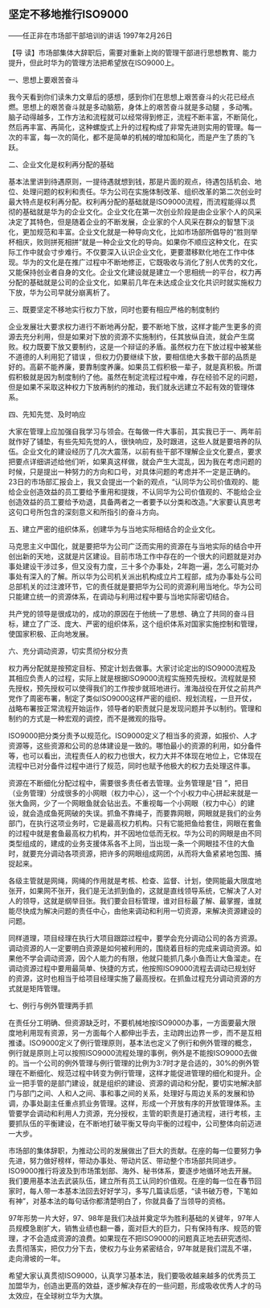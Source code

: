 ## 坚定不移地推行ISO9000

——任正非在市场部干部培训的讲话
1997年2月26日



【导  读】市场部集体大辞职后，需要对重新上岗的管理干部进行思想教育、能力提升，但此时华为的管理方法把希望放在ISO9000上。



一、思想上要艰苦奋斗

我今天看到你们读朱力文章后的感想，感到你们在思想上艰苦奋斗的火花已经点燃。思想上的艰苦奋斗就是多动脑筋，身体上的艰苦奋斗就是多动腿 ，多动嘴。脑子动得越多，工作方法和流程就可以经常得到修正，流程不断丰富，不断简化，然后再丰富、再简化，这种螺旋式上升的过程构成了非常先进则实用的管理。每一次的丰富，每一次的简化，都不是简单的机械的增加和简化，而是产生了质的飞跃。

二、企业文化是权利再分配的基础

基本法里讲到待遇原则，一提待遇就想到钱，那是片面的观点，待遇包括机会、地位、处理问题的权利和责任。华为公司在实施体制改革、组织改革的第二次创业时最大特点是权利再分配。权利再分配的基础就是ISO9000流程，而流程能得以贯彻的基础就是华为的企业文化。企业文化在第一次创业阶段是由企业家个人的风采决定了其特色，但是随着企业的不断发展，企业家的个人风采在群众的智慧下淡化，更加规范和丰富。企业文化就是一种导向文化，比如市场部所倡导的“胜则举杯相庆，败则拼死相拼”就是一种企业文化的导向。如果你不顺应这种文化，在实际工作中就会寸步难行。不仅要深入认识企业文化，更要潜移默化地在工作中体现。华为的文化是在推广过程中不断地修正，它既吸收与消化了别人优秀的文化，又能保持创业者自身的文化。企业文化建设就是建立一个思相统一的平台，权力再分配的基础就是公司的企业文化，如果前几年在未达成企业文化共识时就实施权力下放，华为公司早就分崩离析了。

三、既要坚定不移地实行权力下放，同时也要有相应严格的制度制约

企业发展壮大要求权力进行不断地再分配，要不断地下放，这样才能产生更多的资源去充分利用，但是如果对下放的资源不实施制约，任其放纵自流，就会产生腐败。权力既要下放又要制约，这是一个辩证的矛盾。虽然权力在下放过程中被某些不道德的人利用犯了错误 ，但权力仍要继续下放，要相信绝大多数干部的品质是好的。高薪不能养廉，要靠制度养廉。如果员工假积极一辈子，就是真积极。所谓假积极就是因为制度制约了他。虽然在制定流程过程中难，存在经验不足的问题，但是如果不采取这种权力下放再制约的推动，我们就永远建立不起有效的管理体系。

四、先知先觉、及时响应

大家在管理上应加强自我学习与领会。在每做一件大事前，其实我已于一、两年前就作好了铺垫，有些先知先觉的人，很快响应，及时跟进，这些人就是要培养的队伍。企业文化的建设经历了几次大震荡，以前有些干部不理解企业文化要点，要求把要点详细讲述给他们听，如果真这样做，就会产生大混乱，因为我在考虑问题的时候，只是提出一种努力的方向和口号，对具体问题的考虑并不一定是正确的。23日的市场部汇报会上，我又会提出一个新的观点，“认同华为公司价值观的、能给企业创造效益的员工要给予重用和提拨，不认同华为公司价值观的、不能给企业创造效益的员工要给予劝退，具备两者之一者要予以分类和改造。”大家要认真思考这句口号所包含的深刻意义和所指引的奋斗方向。

五、建立严密的组织体系，创建华为与当地实际相结合的企业文化。

马克思主义中国化，就是要把华为公司广泛而实用的资源在与当地实际的结合中开创出新的天地，这就是片区建设。目前市场工作中存在的一个很大的问题就是对办事处建设干涉过多，但又没有力度，三十多个办事处，2年跑一遍，怎么可能对办事处有深入的了解。所以华为公司机关派出机构成立片工程部，成为办事处与公司总部机关的过注渡环节，它的责任就是要把华为公司的资源利用当地化。华为公司只能建立统一的资源体系，在调动与利用过程中要与当地实际密切结合。

共产党的领导是很成功的，成功的原因在于他统一了思想、确立了共同的奋斗目标，建立了广泛、庞大、严密的组织体系，这个组织体系对国家实施控制和管理，使国家积极、正向地发展。

六、充分调动资源，切实贯彻分权分责

权力再分配就是按预定目标、预定计划去做事。大家讨论定出的ISO9000流程及其相应负责人的过程，实际上就是根据ISO9000流程实施预先授权。流程就是预先授权，预先授权可以使得我们的工作按步就班地进行。淮海战役在开仗之前共产党作了周密布署，制定了类似ISO9000这样严密的组织、规划流程，一旦开仗，战略布署按正常流程开始运作，领导者的职责就只是发现问题并予以制约。管理和制约的方式是一种宏观的调控，而不是微观的指导。

ISO9000把分类分责予以规范化。ISO9000定义了相当多的资源，如报价、人才资源等，这些资源和公司的总体建设是一致的。哪怕最小的资源的利用，如分备件等，也可以看出，流程责任人的权力也很大，权力大并不体现在地位上，它体现在流程中已对分备件过程中进行了规范，同时也赋予他极大的权力去处理这件事。

资源在不断细化分配过程中，需要很多责任者去管理。业务管理是“目 ”，把目（业务管理）分成很多的小网眼（权力中心），这一个个小权力中心拼起来就是一张大鱼网，少了一个网眼鱼就会钻出去。不重视每一个小网眼（权力中心）的建设，就会造成鱼死网破的失误。抓鱼不靠绳子，而要靠网眼，网眼就是我们的业务部门，在执行这项业务时，它是最高权力机构。只有它能把鱼给套住，网眼在套鱼的过程中就是套鱼最高权力机构，并不因地位低而无权。华为公司的网眼是由不同类型组成的，建成的业务支援体系各不上同，当出现一条一个网眼挂不住的大鱼时，就要充分调动各项资源，把许多的网眼组成网团，从而将大鱼紧紧地包围、捕捉起来。

各级主管就是网绳，网绳的作用就是考核、检查、监督、计划，使网能最大限度地张开，如果网不张开，我们是无法抓到鱼的，这就是直线领导系统，它解决了人对人的领导，这就是纲举目张。我们要会目标管理，谁对目标最了解、最掌握，谁就能尽快成为解决问题的责任中心，由他来调动和利用一切资源，来解决资源建设的问题。

同样道理，项目经理在执行大项目跟踪过程中，要学会充分调动公司的各方资源。调动资源的人一定要明白资源是如何被利用的，围绕着目标的完成来调动资源。如果他不学会调动资源，因个人能力的有限，他就只能抓几条小鱼而让大鱼溜走。在调动资源过程中要用最简单、快捷的方式，他按照ISO9000流程去调动已规划好的资源，这时也相当于给项目经理实施了最高授权。在抓鱼过程充分调动资源的方式就是矩阵管理。

七、例行与例外管理两手抓

在责任分工明确、但资源缺乏时，不要机械地按ISO9000办事，一方面要最大限度地利用现有资源，另一方面每个人都伸出手去，主动跨出边界一步，而不是互相推诿。ISO9000定义了例行管理原则，基本法也定义了例行和例外管理的概念，例行就是原则上可以按照ISO9000流程处理的事例，例外是不能按ISO9000去做的。当一个公司的例外管理与例行管理的比例为3:7时才是合适的，30%的例外管理在不断细化、规范过程中转变为例行管理，这样才能促进管理的细化和提升。企业一把手管的是部门建设，就是组织的建设、资源的调动和分配，要切实地解决部门与部门之间、人和人之间、事和事之间的关系，处理好与周边关系的发展和协调，办事处副主任重点抓业务管理。这样，形成一个开放有序的开放管理体系。主管要学会调动和利用人力资源，充分授权，主管的职责是打通流程，进行考核，主要抓队伍的平衡建设，在不断地打破平衡又导向平衡的过程中，公司整体向前迈进一大步。

市场部的集体辞职，为推动公司的发展做出了巨大的贡献。在座的每一位要努力争先进，努力做好榜样，带动办事处、带动片区、带动整个市场部共同进步。ISO9000推行将波及到市场策划部、海外、秘书体系，要逐步地循环地去开展。我们要用基本法去武装队伍，建立所有员工认同的价值观。在座的每一位在春节回家时，每人带一本基本法回去好好学习，多写几篇读后感，“读书破万卷，下笔如有神”，对基本法的每句话你都清楚明白了，你就具备了当领导的资格。

97年形势一片大好，97、98年是我们决战并奠定华为胜利基础的关键年，97年人员规模急剧扩大，销售业绩也翻一番，面对巨大的巨力，只有保持有序、规范的管理，才不会造成资源的浪费。如果现在不把ISO9000的问题真正地去研究透彻、去贯彻落实，把仅力分下去，使权力与业务紧密结合，97年就是我们混乱不堪，走向滑坡的一年。

希望大家认真贯彻ISO9000，认真学习基本法，我们要吸收越来越多的优秀员工加盟华为，创造出更高的效益，逐步解决存在的一些问题，形成吸收优秀人才的马太效应，在全球树立华为大旗。
